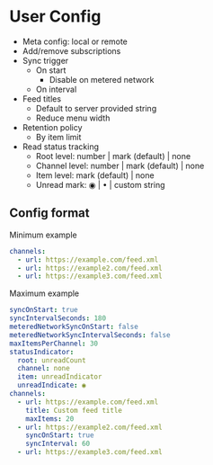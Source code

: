 # User Config

- Meta config: local or remote
- Add/remove subscriptions
- Sync trigger
  - On start
    - Disable on metered network
  - On interval
- Feed titles
  - Default to server provided string
  - Reduce menu width
- Retention policy
  - By item limit
- Read status tracking
  - Root level: number | mark (default) | none
  - Channel level: number | mark (default) | none
  - Item level: mark (default) | none
  - Unread mark: ◉ | • | custom string

## Config format

Minimum example

```yaml
channels:
  - url: https://example.com/feed.xml
  - url: https://example2.com/feed.xml
  - url: https://example3.com/feed.xml
```

Maximum example

```yaml
syncOnStart: true
syncIntervalSeconds: 180
meteredNetworkSyncOnStart: false
meteredNetworkSyncIntervalSeconds: false
maxItemsPerChannel: 30
statusIndicator:
  root: unreadCount
  channel: none
  item: unreadIndicator
  unreadIndicate: ◉
channels:
  - url: https://example.com/feed.xml
    title: Custom feed title
    maxItems: 20
  - url: https://example2.com/feed.xml
    syncOnStart: true
    syncInterval: 60
  - url: https://example3.com/feed.xml
```

